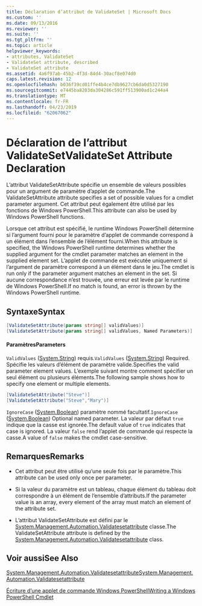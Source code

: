 ```yaml
---
title: Déclaration d’attribut de ValidateSet | Microsoft Docs
ms.custom: ''
ms.date: 09/13/2016
ms.reviewer: ''
ms.suite: ''
ms.tgt_pltfrm: ''
ms.topic: article
helpviewer_keywords:
- attributes, ValidateSet
- ValidateSet attribute, described
- ValidateSet attribute
ms.assetid: 4a6f97ab-45b2-4f3d-84d4-30acf8e074d0
caps.latest.revision: 12
ms.openlocfilehash: b036f39cd01ffe4b4ce7db9627cb6da0d5327190
ms.sourcegitcommit: e7445ba8203da304286c591ff513900ad1c244a4
ms.translationtype: MT
ms.contentlocale: fr-FR
ms.lasthandoff: 04/23/2019
ms.locfileid: "62067062"
---
```

# <a name="validateset-attribute-declaration"></a><span data-ttu-id="3bf13-102">Déclaration de l’attribut ValidateSet</span><span class="sxs-lookup"><span data-stu-id="3bf13-102">ValidateSet Attribute Declaration</span></span>

<span data-ttu-id="3bf13-103">L’attribut ValidateSetAttribute spécifie un ensemble de valeurs possibles pour un argument de paramètre d’applet de commande.</span><span class="sxs-lookup"><span data-stu-id="3bf13-103">The ValidateSetAttribute attribute specifies a set of possible values for a cmdlet parameter argument.</span></span> <span data-ttu-id="3bf13-104">Cet attribut peut également être utilisé par les fonctions de Windows PowerShell.</span><span class="sxs-lookup"><span data-stu-id="3bf13-104">This attribute can also be used by Windows PowerShell functions.</span></span>

<span data-ttu-id="3bf13-105">Lorsque cet attribut est spécifié, le runtime Windows PowerShell détermine si l’argument fourni pour le paramètre d’applet de commande correspond à un élément dans l’ensemble de l’élément fourni.</span><span class="sxs-lookup"><span data-stu-id="3bf13-105">When this attribute is specified, the Windows PowerShell runtime determines whether the supplied argument for the cmdlet parameter matches an element in the supplied element set.</span></span> <span data-ttu-id="3bf13-106">L’applet de commande est exécutée uniquement si l’argument de paramètre correspond à un élément dans le jeu.</span><span class="sxs-lookup"><span data-stu-id="3bf13-106">The cmdlet is run only if the parameter argument matches an element in the set.</span></span> <span data-ttu-id="3bf13-107">Si aucune correspondance n’est trouvée, une erreur est levée par le runtime de Windows PowerShell.</span><span class="sxs-lookup"><span data-stu-id="3bf13-107">If no match is found, an error is thrown by the Windows PowerShell runtime.</span></span>

## <a name="syntax"></a><span data-ttu-id="3bf13-108">Syntaxe</span><span class="sxs-lookup"><span data-stu-id="3bf13-108">Syntax</span></span>

```csharp
[ValidateSetAttribute(params string[] validValues)]
[ValidateSetAttribute(params string[] validValues, Named Parameters)]
```

#### <a name="parameters"></a><span data-ttu-id="3bf13-109">Paramètres</span><span class="sxs-lookup"><span data-stu-id="3bf13-109">Parameters</span></span>

<span data-ttu-id="3bf13-110">`ValidValues` ([System.String](/dotnet/api/System.String)) requis.</span><span class="sxs-lookup"><span data-stu-id="3bf13-110">`ValidValues` ([System.String](/dotnet/api/System.String)) Required.</span></span> <span data-ttu-id="3bf13-111">Spécifie les valeurs d’élément de paramètre valide.</span><span class="sxs-lookup"><span data-stu-id="3bf13-111">Specifies the valid parameter element values.</span></span> <span data-ttu-id="3bf13-112">L’exemple suivant montre comment spécifier un seul élément ou plusieurs éléments.</span><span class="sxs-lookup"><span data-stu-id="3bf13-112">The following sample shows how to specify one element or multiple elements.</span></span>

```csharp
[ValidateSetAttribute("Steve")]
[ValidateSetAttribute("Steve","Mary")]
```

<span data-ttu-id="3bf13-113">`IgnoreCase` ([System.Boolean](/dotnet/api/System.Boolean)) paramètre nommé facultatif.</span><span class="sxs-lookup"><span data-stu-id="3bf13-113">`IgnoreCase` ([System.Boolean](/dotnet/api/System.Boolean)) Optional named parameter.</span></span> <span data-ttu-id="3bf13-114">La valeur par défaut `true` indique que la casse est ignorée.</span><span class="sxs-lookup"><span data-stu-id="3bf13-114">The default value of `true` indicates that case is ignored.</span></span> <span data-ttu-id="3bf13-115">La valeur `false` rend l’applet de commande qui respecte la casse.</span><span class="sxs-lookup"><span data-stu-id="3bf13-115">A value of `false` makes the cmdlet case-sensitive.</span></span>

## <a name="remarks"></a><span data-ttu-id="3bf13-116">Remarques</span><span class="sxs-lookup"><span data-stu-id="3bf13-116">Remarks</span></span>

- <span data-ttu-id="3bf13-117">Cet attribut peut être utilisé qu’une seule fois par le paramètre.</span><span class="sxs-lookup"><span data-stu-id="3bf13-117">This attribute can be used only once per parameter.</span></span>

- <span data-ttu-id="3bf13-118">Si la valeur du paramètre est un tableau, chaque élément du tableau doit correspondre à un élément de l’ensemble d’attributs.</span><span class="sxs-lookup"><span data-stu-id="3bf13-118">If the parameter value is an array, every element of the array must match an element of the attribute set.</span></span>

- <span data-ttu-id="3bf13-119">L’attribut ValidateSetAttribute est défini par le [System.Management.Automation.Validatesetattribute](/dotnet/api/System.Management.Automation.ValidateSetAttribute) classe.</span><span class="sxs-lookup"><span data-stu-id="3bf13-119">The ValidateSetAttribute attribute is defined by the [System.Management.Automation.Validatesetattribute](/dotnet/api/System.Management.Automation.ValidateSetAttribute) class.</span></span>

## <a name="see-also"></a><span data-ttu-id="3bf13-120">Voir aussi</span><span class="sxs-lookup"><span data-stu-id="3bf13-120">See Also</span></span>

[<span data-ttu-id="3bf13-121">System.Management.Automation.Validatesetattribute</span><span class="sxs-lookup"><span data-stu-id="3bf13-121">System.Management.Automation.Validatesetattribute</span></span>](/dotnet/api/System.Management.Automation.ValidateSetAttribute)

[<span data-ttu-id="3bf13-122">Écriture d’une applet de commande Windows PowerShell</span><span class="sxs-lookup"><span data-stu-id="3bf13-122">Writing a Windows PowerShell Cmdlet</span></span>](./writing-a-windows-powershell-cmdlet.md)
